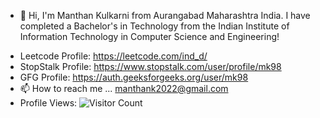 - 👋 Hi, I'm Manthan Kulkarni from Aurangabad Maharashtra India. I have completed a Bachelor's in Technology from the Indian Institute of Information Technology in Computer Science and Engineering! 
<!--- 👀 I’m interested in ...
- 🌱 I’m currently learning ...
- 💞️ I’m looking to collaborate on ... --->
- Leetcode Profile:  https://leetcode.com/ind_d/
- StopStalk Profile: https://www.stopstalk.com/user/profile/mk98
- GFG Profile: https://auth.geeksforgeeks.org/user/mk98
- 📫 How to reach me ... manthank2022@gmail.com
- Profile Views:    ![Visitor Count](https://profile-counter.glitch.me/{ManthanK-24}/count.svg)

  
<!---
ManthanK-24/ManthanK-24 is a ✨ special ✨ repository because its `README.md` (this file) appears on your GitHub profile.
You can click the Preview link to take a look at your changes.
--->

